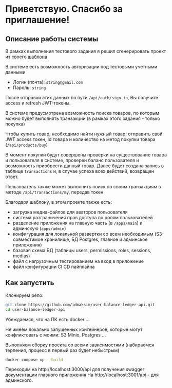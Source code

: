 # Приветствую. Спасибо за приглашение!

## Описание работы системы
В рамках выполнения тестового задания я решил сгенерировать проект из своего [шаблона](https://github.com/idmaksim/nestjs-base-template)

В системе есть возможность авторизации под тестовыми учетными данными
 - Логин (почта): `string@gmail.com`
 - Пароль: `string`

После отправки этих данных по пути `/api/auth/sign-in`, Вы получите access и refresh JWT-токены.

В системе предусмотрена возможность поиска товаров, по которым можно будет выполнять транзакции (в рамках этого задания - только покупка)

Чтобы купить товар, необходимо найти нужный товар; отправить свой JWT access токен, id товара и количество на метод покупки товара (`/api/products/buy`)

В момент покупки будут совершены проверки на существование товара и пользователя в системе, проверен баланс пользователя и возможность приобрести данный товар. Далее будет создана запись в таблице `transactions` и, в случае успеха всех действий, возвращен ответ.

Пользователь также может выполнить поиск по своим транзакциям в методе `/api/transactions/my`, передав токен

Благодаря шаблону, в этом проекте также есть:
- загрузка медиа-файлов для аваторов пользователя
- система разграничения прав доступа по ролям пользователей
- разделение приложения на главную часть (в `/apps/main`) и админскую (`apps/admin`)
- конфигурация для локальной развертки со всем необходимым (S3-совместимое хранилище, БД Postgres, главное и админское приложения)
- базовая схема БД (таблицы users, permissions, roles, sessions, medias)
- файл с нагрузочным тестированием на вход в приложение
- файл конфигурации CI CD пайплайна


## Как запустить
Клонируем репо:
 ```bash
 git clone https://github.com/idmaksim/user-balance-ledger-api.git
 cd user-balance-ledger-api
 ```
Убеждаемся, что на ПК есть docker
...

Не имеем локально запущенных контейнеров, которые могут конфликтовать с моими: S3 Minio, Postgres
...

Выполняем сборку проекта со всеми зависимостями
(набираемся терпения, процесс в первый раз будет небыстрым)
```bash
docker compose up --build
```

Переходим на http://localhost:3000/api для получения swagger документации главного приложения
На http://localhost:3001/api - для админского.

